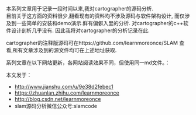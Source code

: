 
本系列文章用于记录一段时间以来,我对cartographer的源码分析.  
目前关于这方面的资料很少,翻看现有的资料均不涉及源码与软件架构设计,
而仅涉及到一些简单的安装和demo演示.鲜有偏僻入里的分析.
对cartographer的c++软件设计剖析几乎没有.
因此我将对cartographer的分析记录在此.

cartographer的注释版源码可在https://github.com/learnmoreonce/SLAM
查看,所有文章涉及到的源文件均可在上述地址获取.

系列文章在以下网站更新，各网站阅读效果不同，但使用同一md文件。：


本文发于：
*  http://www.jianshu.com/u/9e38d2febec1 
*  https://zhuanlan.zhihu.com/learnmoreonce
*  http://blog.csdn.net/learnmoreonce
*  slam源码分析微信公众号:slamcode

